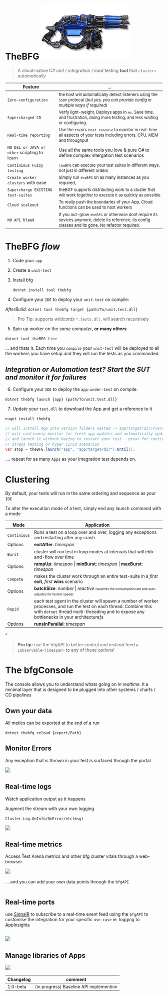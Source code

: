 <div><h1>TheBFG
<img src="thebfg.png"/>
</h1>
</div> 

> A cloud-native C#  *unit* / *integration* / *load* testing **tool** that *`clusters`* *automatically*


Feature | ...
-|-
`Zero-configuration` | <font size=2> the host will automatically detect listeners using the `SSDP` protocal (*but yes, you can provide config in multiple ways if required*)</font>
`Supercharged CD` | <font size=2>Verfy light-weight. Deploys apps in `ms`. Save time, and frustration, doing more testing, and less waiting or configuring.</font>
`Real-time reporting` | <font size=2>Use the `theBFG` `host console` to monitor in real-time all aspects of your tests including errors, CPU, MEM and throughput</font>
`NO DSL or JAVA or other` scripting to learn | Use all the same tools you love & pure C# to define complex intergation test scenarios</font>
`Continious Fuzzy testing` |<font size=2> `theBFG` can execute your test suites in different ways, not just in different orders</font>
`Create worker clusters` with ease | <font size=2>Simply run `theBFG` on as many instances as you required, 
`Supercharge EXISTING test-suites` | <font size=2>theBGF supports distributing work to a cluster that will work together to execute it as quickly as possible</font>
`Cloud scaleout` | <font size=2>To really push the boundaries of your App, Cloud functions can be used to host workers</font>
`NO API bleed` | <font size=2>If you out-grow `theBFG` or otherwise dont require its sevices anymore, delete its reference, its config classes and its gone. No refactor required.</font>


# TheBFG *flow*

1. Code your `app`

2. Create a `unit-test`

3. Install bfg

    `dotnet install tool thebfg`

5. Configure your `IDE` to deploy your `unit-test` on compile:
 
*AfterBuild:* `dotnet tool thebfg target {path/To/unit.test.dll}`
> Pro Tip: supports *wildcards* `*.tests.dll`, will search recursively

5. Spin up worker on the *same computer*, **or** **many *others***
   
`dotnet tool theBFG fire`

... and thats it. Each time you `compile` your `unit-test` will be deployed to all the workers you have setup and they will run the tests as you commanded.

*<h2>Integration or Automation test? Start the SUT and monitor it for failures</h2>*

6. Configure your `IDE` to deploy the  `app-under-test` on compile:
   
`dotnet thebfg launch {app} {path/To/unit.test.dll}`

7. Update your `test.dll` to download the App and get a reference to it

`nuget install thebfg`

```c#
// will install App into version folders nested -> app/target/dir/{version}/*.*
// will continuely monitor for fresh app updates and automatically update
// and launch it without having to restart your test - great for continuious
// stress testing or hyper CI/CD scenarios
var stop = theBFG.launch("app", "app/target/dir").Until(); 
```

....
repeat for as many `Apps` as your integration test depends on.

# Clustering

By default, your tests will run in the same ordering and sequence as your `IDE`

To alter the execution mode of a test, simply end any launch command with a mode

Mode | Application
-|-
`Continious` | Runs a test on a loop over and over, logging any exceptions and restarting after any crash
  Options| **exitAfter**: *timespan* 
`Burst` | cluster will run test in loop modes at intervals that will ebb-and-flow over time
Options | **rampUp**: *timespan* \| **minBurst**: *timespan* \| **maxBurst**: *timespan*
`Compete` | makes the cluster work through an entire test-suite in a *first* **exit**, *first* **wins** scenario
Options | **batchSize**: *number* \| *reactive* <font size=1>(watches the consumption rate and auto-adjustes for fastest speed)</font>
`Rapid` | each test agent in the cluster will spawn a number of worker processes, and run the test on each thread. Combine this with `dotnet` thread multi-threading and to expose any bottlenecks in your architectureƒs
  Options| **runsInParallal**: *timespan* 
  ^
> **Pro tip:** use the bfgAPI to better control and *instead* feed a `IObservable<Timespan>` to any of these *options*!

# The bfgConsole

The console allows you to understand whats going on *in realtime*. It a minimal layer that is designed to be plugged into other systems / charts / CD pipelines

## Own your data

All metics can be exported at the end of a run

`dotnet thebfg reload {export/Path}`

## Monitor Errors

Any exception that is thrown in your test is surfaced through the portal

<img src=broken.jpg>

## Real-time logs

Watch application output as it happens

Augment the stream with your own logging

`Cluster.Log.OnInfo/OnError/etc(msg)`

<img src=broken.jpg>

## Real-time metrics

Access Test Arena metrics and other bfg cluster vitals through a web-browser

<img src=broken.jpg>

 ... and you can add your own data points through the `bfgAPI`

 ```
 ```

## Real-time ports 

use [SignalR](http://dotnet.microsoft.com/) to subscribe to a real-time event feed using the `bfgAPI` to customise the integration for your specific  `use-case` ie. logging to [AppInsights](http://azure.microsoft.com/)


```
```

<img src=broken.jpg>

## Manage libraries of Apps

<img src=broken.jpg>


Changelog|comment
-|-
1.0-beta | (in progress) Baseline API implemention